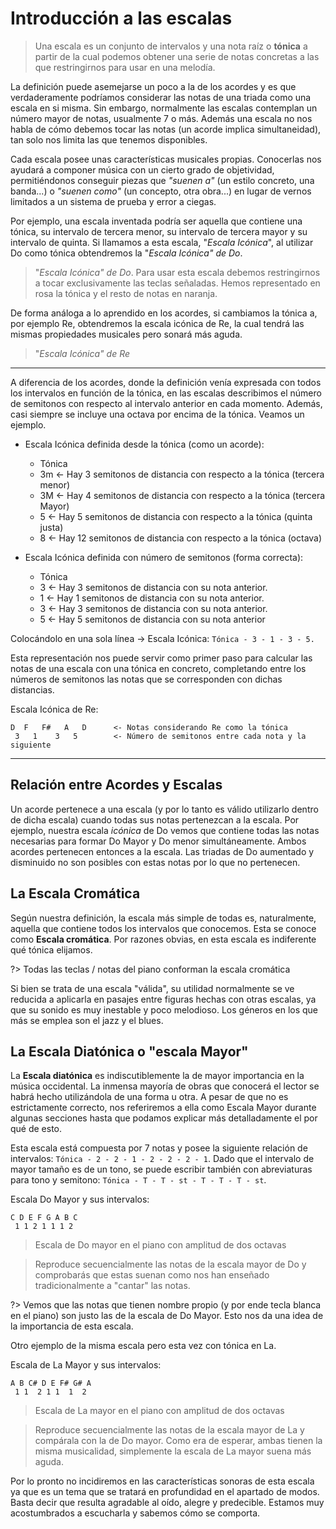 <h1> Introducción a las escalas </h1>

> Una escala es un conjunto de intervalos y una nota raíz o **tónica** a partir de la cual podemos obtener una serie de notas concretas a las que restringirnos para usar en una melodía.

La definición puede asemejarse un poco a la de los acordes y es que verdaderamente podríamos
considerar las notas de una triada como una escala en si misma. Sin embargo, normalmente
las escalas contemplan un número mayor de notas, usualmente 7 o más. Además una escala no
nos habla de cómo debemos tocar las notas (un acorde implica simultaneidad), tan solo
nos limita las que tenemos disponibles.

Cada escala posee unas características musicales propias. Conocerlas nos ayudará
a componer música con un cierto grado de objetividad, permitiéndonos conseguir piezas que _"suenen a"_  (un estilo concreto, una banda...) o _"suenen como"_ (un concepto, otra obra...) en lugar de vernos limitados a un sistema de prueba y error a ciegas.

Por ejemplo, una escala inventada podría ser aquella que contiene una tónica, su intervalo de tercera menor, su intervalo de tercera mayor y su intervalo de quinta.
Si llamamos a esta escala, "_Escala Icónica_", al utilizar Do como tónica obtendremos la "_Escala Icónica" de Do_.

<div id ="piano_0" class="piano_container"></div>

> "_Escala Icónica" de Do_. Para usar esta escala debemos restringirnos a tocar exclusivamente las teclas señaladas. Hemos representado en rosa la tónica y el resto de notas en naranja.

De forma análoga a lo aprendido en los acordes, si cambiamos la tónica a, por ejemplo Re,
obtendremos la escala icónica de Re, la cual tendrá las mismas propiedades musicales
pero sonará más aguda.

<div id ="piano_1" class="piano_container"></div>

> "_Escala Icónica" de Re_

---

A diferencia de los acordes, donde la definición venía expresada con todos los intervalos
en función de la tónica, en las escalas describimos el número de semitonos con respecto al intervalo anterior en cada momento. Además, casi siempre se incluye una octava por encima de la tónica. Veamos un ejemplo.

- Escala Icónica definida desde la tónica (como un acorde):


    - Tónica
    - 3m    <- Hay 3 semitonos de distancia con respecto a la tónica (tercera menor)
    - 3M    <- Hay 4 semitonos de distancia con respecto a la tónica (tercera Mayor)
    - 5     <- Hay 5 semitonos de distancia con respecto a la tónica (quinta justa)
    - 8     <- Hay 12 semitonos de distancia con respecto a la tónica (octava)

- Escala Icónica definida con número de semitonos (forma correcta):


    - Tónica
    - 3     <- Hay 3 semitonos de distancia con su nota anterior.
    - 1     <- Hay 1 semitonos de distancia con su nota anterior.
    - 3     <- Hay 3 semitonos de distancia con su nota anterior.
    - 5     <- Hay 5 semitonos de distancia con su nota anterior

Colocándolo en una sola línea -> Escala Icónica: `Tónica - 3 - 1 - 3 - 5.`

Esta representación nos puede servir como primer paso para calcular las notas de una escala con una tónica en concreto, completando entre los números de semitonos las notas que se corresponden con dichas distancias.

Escala Icónica de Re:

    D  F   F#   A   D      <- Notas considerando Re como la tónica
     3   1    3   5        <- Número de semitonos entre cada nota y la siguiente

---

<h2> Relación entre Acordes y Escalas </h2>

Un acorde pertenece a una escala (y por lo tanto es válido utilizarlo dentro
de dicha escala) cuando todas sus notas pertenezcan a la escala. Por ejemplo,
nuestra escala _icónica_ de Do vemos que contiene todas las notas necesarias
para formar Do Mayor y Do menor simultáneamente. Ambos acordes pertenecen
entonces a la escala. Las triadas de Do aumentado y disminuido no son posibles
con estas notas por lo que no pertenecen.


<h2> La Escala Cromática </h2>

Según nuestra definición, la escala más simple de todas es, naturalmente, aquella que
contiene todos los intervalos que conocemos. Esta se conoce como **Escala cromática**.
Por razones obvias, en esta escala es indiferente qué tónica elijamos.

<div id ="piano_cromatic" class="piano_container"></div>

?> Todas las teclas / notas del piano conforman la escala cromática

Si bien se trata de una escala "válida", su utilidad normalmente se ve reducida a aplicarla en pasajes entre figuras hechas con otras escalas, ya que su sonido es muy inestable y poco melodioso. Los géneros en los que más se emplea son el jazz y el blues.

<h2> La Escala Diatónica o "escala Mayor" </h2>

La **Escala diatónica** es indiscutiblemente la de mayor importancia en la música occidental. La inmensa mayoría de obras que conocerá el lector se habrá hecho utilizándola de una forma u otra. A pesar de que no es estrictamente correcto, nos referiremos a ella
como Escala Mayor durante algunas secciones hasta que podamos explicar más
detalladamente el por qué de esto.

Esta escala está compuesta por 7 notas y posee la siguiente relación de intervalos: `Tónica - 2 - 2 - 1 - 2 - 2 - 2 - 1`. Dado que el intervalo de mayor tamaño es de un tono, se puede escribir también con abreviaturas para tono y semitono: `Tónica - T - T - st - T - T - T - st`.

Escala Do Mayor y sus intervalos:


    C D E F G A B C
     1 1 2 1 1 1 2


<div id ="piano_2" class="piano_container"></div>

> Escala de Do mayor en el piano con amplitud de dos octavas

<div id ="piano_3" class="piano_container"></div>

> Reproduce secuencialmente las notas de la escala mayor de Do y comprobarás que estas suenan como nos han enseñado tradicionalmente a "cantar" las notas.

?> Vemos que las notas que tienen nombre propio (y por ende tecla blanca en el piano) son justo las de la escala de Do Mayor. Esto nos da una idea de la importancia de esta escala.

Otro ejemplo de la misma escala pero esta vez con tónica en La.

Escala de La Mayor y sus intervalos:


    A B C# D E F# G# A
     1 1  2 1 1  1  2


<div id ="piano_4" class="piano_container"></div>

> Escala de La mayor en el piano con amplitud de dos octavas

<div id ="piano_5" class="piano_container"></div>

> Reproduce secuencialmente las notas de la escala mayor de La y compárala
con la de Do mayor. Como era de esperar, ambas tienen la misma musicalidad,
simplemente la escala de La mayor suena más aguda.

Por lo pronto no incidiremos en las características sonoras de esta escala
ya que es un tema que se tratará en profundidad en el apartado de modos. Basta decir
que resulta agradable al oído, alegre y predecible.
Estamos muy acostumbrados a escucharla y sabemos cómo se comporta.

<link rel="stylesheet" href="PianoGenerator/style.css">
<script>
piano({
    tag: "piano_0",
    octaves: 1,
    number: "relevant",
    names: "all",
    tonic: "C",
    relevant: {
        "C"  : { color: "violet" },
        "D#" : { color: "orange" },
        "E"  : { color: "orange" },
        "G"  : { color: "orange" },
    }
});
piano({
    tag: "piano_1",
    octaves: 1,
    number: "relevant",
    names: "all",
    tonic: "D",
    relevant: {
        "D"  : { color: "violet" },
        "F"  : { color: "orange" },
        "F#" : { color: "orange" },
        "A"  : { color: "orange" },
    }
});
piano({
    tag: "piano_2",
    octaves: 2,
    names: "relevant",
    tonic: "C",
    relevant: {
        "C" : { color: "violet" },
        "D" : { color: "orange" },
        "E" : { color: "orange" },
        "F" : { color: "orange" },
        "G" : { color: "orange" },
        "A" : { color: "orange" },
        "B" : { color: "orange" },
    },
});
piano({
    tag: "piano_3",
    octaves: 2,
    names: "pressed",
    tonic: "C",
    pressed: ["C", "D", "E", "F", "G", "A", "B", "C"],
    controls: ["up"]
});
piano({
    tag: "piano_4",
    octaves: 2,
    names: "relevant",
    tonic: "C",
    relevant: {
        "A" : { color: "violet" },
        "B" : { color: "orange" },
        "C#" : { color: "orange" },
        "D" : { color: "orange" },
        "E" : { color: "orange" },
        "F#" : { color: "orange" },
        "G#" : { color: "orange" },
    }
});
piano({
    tag: "piano_5",
    octaves: 2,
    names: "pressed",
    tonic: "A",
    pressed: ["A", "B", "C#", "D", "E", "F#", "G#", "A"],
    controls: ["up"]
});
piano({
    tag: "piano_cromatic",
    octaves: 1,
    names: "all",
    relevant: {
        "C"  : { color: "fuchsia" },
        "C#" : { color: "purple" },
        "D"  : { color: "red" },
        "D#" : { color: "orange" },
        "E"  : { color: "yellow" },
        "F"  : { color: "lime" },
        "F#" : { color: "olive" },
        "G"  : { color: "green" },
        "G#" : { color: "teal" },
        "A"  : { color: "aqua" },
        "A#" : { color: "blue" },
        "B"  : { color: "navy" }
    },
    controls: [
        "up",
        "down",
        "spring"
    ]
});
</script>